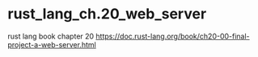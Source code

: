 # rust_lang_ch.20_web_server
rust lang book chapter 20
https://doc.rust-lang.org/book/ch20-00-final-project-a-web-server.html
